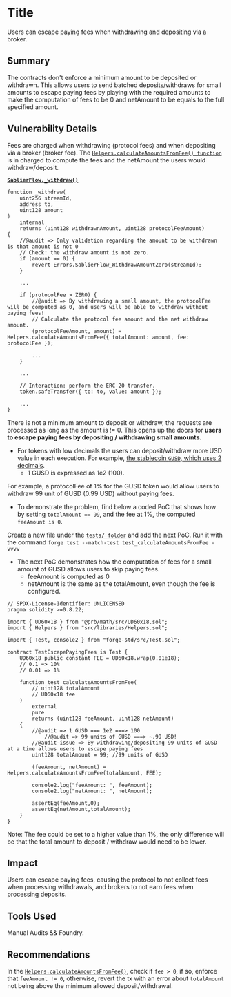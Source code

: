 # Title
Users can escape paying fees when withdrawing and depositing via a broker.

## Summary
The contracts don't enforce a minimum amount to be deposited or withdrawn. This allows users to send batched deposits/withdraws for small amounts to escape paying fees by playing with the required amounts to make the computation of fees to be 0 and netAmount to be equals to the full specified amount.


## Vulnerability Details
Fees are charged when withdrawing (protocol fees) and when depositing via a broker (broker fee). The [`Helpers.calculateAmountsFromFee() function`](https://github.com/Cyfrin/2024-10-sablier/blob/main/src/libraries/Helpers.sol#L13-L26) is in charged to compute the fees and the netAmount the users would withdraw/deposit.

**[`SablierFlow._withdraw()`](https://github.com/Cyfrin/2024-10-sablier/blob/main/src/SablierFlow.sol#L772-L879)**
```
function _withdraw(
    uint256 streamId,
    address to,
    uint128 amount
)
    internal
    returns (uint128 withdrawnAmount, uint128 protocolFeeAmount)
{
    //@audit => Only validation regarding the amount to be withdrawn is that amount is not 0
    // Check: the withdraw amount is not zero.
    if (amount == 0) {
        revert Errors.SablierFlow_WithdrawAmountZero(streamId);
    }

    ...

    if (protocolFee > ZERO) {
        //@audit => By withdrawing a small amount, the protocolFee will be computed as 0, and users will be able to withdraw without paying fees!
        // Calculate the protocol fee amount and the net withdraw amount.
        (protocolFeeAmount, amount) = Helpers.calculateAmountsFromFee({ totalAmount: amount, fee: protocolFee });

        ...
    }

    ...

    // Interaction: perform the ERC-20 transfer.
    token.safeTransfer({ to: to, value: amount });

    ...
}
```

There is not a minimum amount to deposit or withdraw, the requests are processed as long as the amount is != 0. This opens up the doors for **users to escape paying fees by depositing / withdrawing small amounts.**
- For tokens with low decimals the users can deposit/withdraw more USD value in each execution. For example, [the stablecoin `GUSD`, which uses 2 decimals](https://etherscan.io/address/0x056Fd409E1d7A124BD7017459dFEa2F387b6d5Cd#readContract#F3).
  - 1 GUSD is expressed as 1e2 (100).

For example, a protocolFee of 1% for the GUSD token would allow users to withdraw 99 unit of GUSD (0.99 USD) without paying fees.
- To demonstrate the problem, find below a coded PoC that shows how by setting `totalAmount == 99`, and the fee at 1%, the computed `feeAmount is 0`. 

Create a new file under the [`tests/ folder`](https://github.com/Cyfrin/2024-10-sablier/tree/main/tests) and add the next PoC. Run it with the command `forge test --match-test test_calculateAmountsFromFee -vvvv`
- The next PoC demonstrates how the computation of fees for a small amount of GUSD allows users to skip paying fees. 
    - feeAmount is computed as 0
    - netAmount is the same as the totalAmount, even though the fee is configured.

```
// SPDX-License-Identifier: UNLICENSED
pragma solidity >=0.8.22;

import { UD60x18 } from "@prb/math/src/UD60x18.sol";
import { Helpers } from "src/libraries/Helpers.sol";

import { Test, console2 } from "forge-std/src/Test.sol";

contract TestEscapePayingFees is Test {
    UD60x18 public constant FEE = UD60x18.wrap(0.01e18);
    // 0.1 => 10%
    // 0.01 => 1%

    function test_calculateAmountsFromFee(
        // uint128 totalAmount
        // UD60x18 fee
    )
        external
        pure
        returns (uint128 feeAmount, uint128 netAmount)
    {
        //@audit => 1 GUSD === 1e2 ===> 100
            //@audit => 99 units of GUSD ===> ~.99 USD!
        //@audit-issue => By withdrawing/depositing 99 units of GUSD at a time allows users to escape paying fees
        uint128 totalAmount = 99; //99 units of GUSD

        (feeAmount, netAmount) = Helpers.calculateAmountsFromFee(totalAmount, FEE);

        console2.log("feeAmount: ", feeAmount);
        console2.log("netAmount: ", netAmount);

        assertEq(feeAmount,0);
        assertEq(netAmount,totalAmount);
    }
}

```

Note: The fee could be set to a higher value than 1%, the only difference will be that the total amount to deposit / withdraw would need to be lower.

## Impact
Users can escape paying fees, causing the protocol to not collect fees when processing withdrawals, and brokers to not earn fees when processing deposits.

## Tools Used
Manual Audits && Foundry.

## Recommendations
In the [`Helpers.calculateAmountsFromFee()`](https://github.com/Cyfrin/2024-10-sablier/blob/main/src/libraries/Helpers.sol#L13-L26), check if `fee > 0`, if so, enforce that `feeAmount != 0`, otherwise, revert the tx with an error about `totalAmount` not being above the minimum allowed deposit/withdrawal.